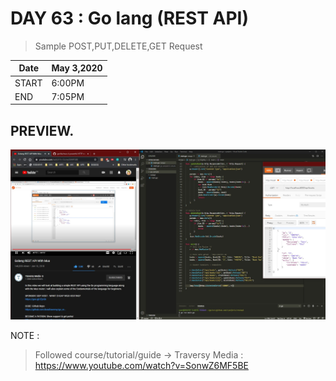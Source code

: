 # DAY 63 : Go lang (REST API)

> Sample POST,PUT,DELETE,GET Request

| Date | May 3,2020 |
| ------ | ------ |
| START | 6:00PM |
| END | 7:05PM |


## PREVIEW.
![Preview](Untitled.jpg)


NOTE : 
> Followed course/tutorial/guide ->
> Traversy Media : https://www.youtube.com/watch?v=SonwZ6MF5BE
